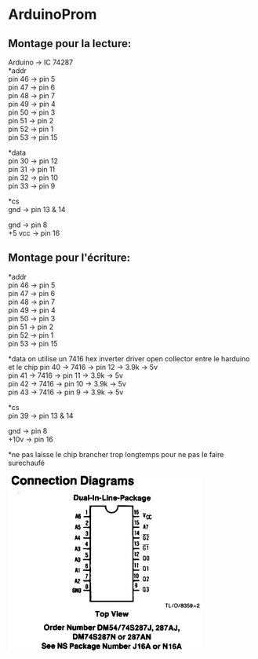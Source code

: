 # ArduinoProm

## Montage pour la lecture:
  
Arduino -> IC 74287  
*addr  
pin 46 -> pin 5  
pin 47 -> pin 6  
pin 48 -> pin 7  
pin 49 -> pin 4  
pin 50 -> pin 3  
pin 51 -> pin 2  
pin 52 -> pin 1  
pin 53 -> pin 15  
  
*data  
pin 30 -> pin 12  
pin 31 -> pin 11  
pin 32 -> pin 10  
pin 33 -> pin 9  
  
*cs  
gnd -> pin 13 & 14  
  
gnd -> pin 8  
+5 vcc -> pin 16  
  
## Montage pour l'écriture:  
  
*addr  
pin 46 -> pin 5  
pin 47 -> pin 6  
pin 48 -> pin 7  
pin 49 -> pin 4  
pin 50 -> pin 3  
pin 51 -> pin 2  
pin 52 -> pin 1  
pin 53 -> pin 15  
  
*data  on utilise un 7416 hex inverter driver open collector entre le harduino et le chip
pin 40 -> 7416 -> pin 12 -> 3.9k -> 5v  
pin 41 -> 7416 -> pin 11 -> 3.9k -> 5v  
pin 42 -> 7416 -> pin 10 -> 3.9k -> 5v  
pin 43 -> 7416 -> pin 9 -> 3.9k -> 5v  

*cs  
pin 39 -> pin 13 & 14  
  
gnd -> pin 8  
+10v -> pin 16   
  
*ne pas laisse le chip brancher trop longtemps pour ne pas le faire surechaufé


![alt text](https://raw.githubusercontent.com/Pikasoo01/ArduinoProm/main/NS_74S287.jpg)
